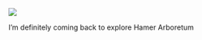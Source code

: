 <!-- published: 2019-02-06T13:00:00Z -->
<!-- slug: photos/70bdd090-4769-472e-bc8a-cf8789454870/ -->

![](https://brntn-photos.s3-ap-southeast-2.amazonaws.com/uploaded/9A5088B1-B234-438F-A2EC-D26BC6BCFFA7.jpeg)

I’m definitely coming back to explore Hamer Arboretum 